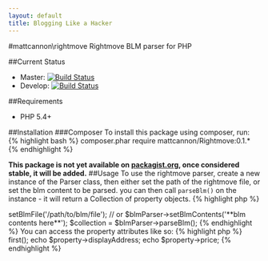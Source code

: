 ```yaml
---
layout: default
title: Blogging Like a Hacker
---
```

#mattcannon\\rightmove
Rightmove BLM parser for PHP

##Current Status
* Master: [![Build Status](https://travis-ci.org/mattcannon/rightmove.svg?branch=master)](https://travis-ci.org/mattcannon/rightmove)
* Develop: [![Build Status](https://travis-ci.org/mattcannon/rightmove.svg?branch=develop)](https://travis-ci.org/mattcannon/rightmove)

##Requirements
* PHP 5.4+

##Installation
###Composer
To install this package using composer, run:
{% highlight bash %}
composer.phar require mattcannon/Rightmove:0.1.*
{% endhighlight %}

__This package is not yet available on [packagist.org](packagist.org), once considered stable, it will be added.__
##Usage
To use the rightmove parser, create a new instance of the Parser class, then either set the path of the rightmove file, or set the blm content to be parsed.
you can then call `parseBlm()` on the instance - it will return a Collection of property objects.
{% highlight php %} 
<?php
use mattcannon\Rightmove\Parser;
$blmParser = new Parser();
$blmParser->setBlmFile('/path/to/blm/file');
// or
$blmParser->setBlmContents('**blm contents here**');
$collection = $blmParser->parseBlm();
{% endhighlight %}

You can access the property attributes like so:

{% highlight php %} 
<?php
$property = $collection->first();
echo $property->displayAddress;
echo $property->price;
{% endhighlight %}
